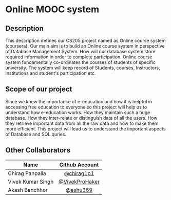 Online MOOC system
====================

Description
-----------

This description defines our CS205 project named as Online course system (coursera).
Our main aim is to build an Online course system in perspective of Database Management System.
How will our database system store required information in order to complete participation.
Online course system fundamentally co-ordinates the courses of students of specific university.
The system will keep record of Students, courses, Instructors, Institutions and student's participation etc.


Scope of our project
--------------------

Since we knew the importance of e-education and how it is helpful in accessing free education
to everyone so this project will help us to understand how e-education works. How they
maintain such a huge database. How they inter-relate or distinguish data of all the users.
How they retrieve important data from all the raw data and how to make them more efficient.
This project will lead us to understand the important aspects of Database and SQL quries.

Other Collaborators
-----------------

 Name       		| Github Account	|
| --------------------- |:---------------------:|
| Chirag Panpalia	| [@chirag1p1](https://github.com/chirag1p1)	|
| Vivek Kumar Singh     | [@VivekProHaker](https://github.com/VivekProHacker)      	|
| Akash Banchhor | [@ashu369](https://github.com/ashu369)|
